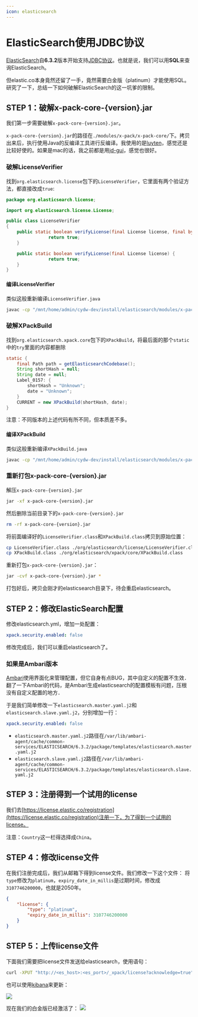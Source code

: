 ```yaml
---
icon: elasticsearch
---
```


# ElasticSearch使用JDBC协议

[ElasticSearch](https://www.elastic.co/cn/products/elasticsearch)自**6.3.2**版本开始支持[JDBC协议](https://www.elastic.co/guide/en/elasticsearch/reference/master/sql-jdbc.html)。也就是说，我们可以用**SQL**来查询ElasticSearch。

但elastic.co本身竟然还留了一手，竟然需要白金版（platinum）才能使用SQL。研究了一下，总结一下如何破解ElasticSearch的这一坑爹的限制。

## STEP 1：破解x-pack-core-{version}.jar

我们第一步需要破解`x-pack-core-{version}.jar`。

`x-pack-core-{version}.jar`的路径在`./modules/x-pack/x-pack-core/`下。拷贝出来后，执行使用Java的反编译工具进行反编译。我使用的是[luyten](https://github.com/deathmarine/Luyten)，感觉还是比较好使的。如果是mac的话，我之前都是用[jd-gui](https://github.com/java-decompiler/jd-gui)，感觉也很好。

### 破解LicenseVerifier

找到`org.elasticsearch.license`包下的`LicenseVerifier`，它里面有两个验证方法，都直接改成`true`:

````java
package org.elasticsearch.license;

import org.elasticsearch.license.License;

public class LicenseVerifier
{
    public static boolean verifyLicense(final License license, final byte[] encryptedPublicKeyData) {
                return true;
    }

    public static boolean verifyLicense(final License license) {
                return true;
    }
}
````

#### 编译LicenseVerifier

类似这般重新编译`LicenseVerifier.java`

````bash
javac -cp "/mnt/home/admin/cydw-dev/install/elasticsearch/modules/x-pack/x-pack-core/x-pack-core-6.3.2.jar:/mnt/home/admin/cydw-dev/install/elasticsearch/lib/lucene-core-7.3.1.jar:/mnt/home/admin/cydw-dev/install/elasticsearch/lib/elasticsearch-core-6.3.2.jar" LicenseVerifier.java
````

### 破解XPackBuild

找到`org.elasticsearch.xpack.core`包下的`XPackBuild`，将最后面的那个`static`中的`try`里面的内容都删除

````java
static {
    final Path path = getElasticsearchCodebase();
    String shortHash = null;
    String date = null;
    Label_0157: {
        shortHash = "Unknown";
        date = "Unknown";
    }
    CURRENT = new XPackBuild(shortHash, date);
}
````

注意：不同版本的上述代码有所不同，但本质差不多。

#### 编译XPackBuild
类似这般重新编译`XPackBuild.java`

````bash
javac -cp "/mnt/home/admin/cydw-dev/install/elasticsearch/modules/x-pack/x-pack-core/x-pack-core-6.3.2.jar:/mnt/home/admin/cydw-dev/install/elasticsearch/lib/lucene-core-7.3.1.jar:/mnt/home/admin/cydw-dev/install/elasticsearch/lib/elasticsearch-core-6.3.2.jar" XPackBuild.java
````

### 重新打包x-pack-core-{version}.jar

解压`x-pack-core-{version}.jar`

````bash
jar -xf x-pack-core-{version}.jar
````

然后删除当前目录下的`x-pack-core-{version}.jar`

````bash
rm -rf x-pack-core-{version}.jar
````

将前面编译好的`LicenseVerifier.class`和`XPackBuild.class`拷贝到原始位置：

````bash
cp LicenseVerifier.class ./org/elasticsearch/license/LicenseVerifier.class
cp XPackBuild.class ./org/elasticsearch/xpack/core/XPackBuild.class
````

重新打包`x-pack-core-{version}.jar`：

````bash
jar -cvf x-pack-core-{version}.jar *
````

打包好后，拷贝会刚才的elasticsearch目录下，待会重启elasticsearch。

## STEP 2：修改ElasticSearch配置

修改elasticsearch.yml，增加一处配置：

````yaml
xpack.security.enabled: false
````

修改完成后，我们可以重启elasticsearch了。

### 如果是Ambari版本

[Ambari](https://ambari.apache.org/)使用界面化来管理配置，但它自身有点BUG，其中自定义的配置不生效．翻了一下Ambari的代码，是Ambari生成elasticsearch的配置模板有问题，压根没有自定义配置的地方．

于是我们简单修改一下`elasticsearch.master.yaml.j2`和`elasticsearch.slave.yaml.j2`，分别增加一行：

````yaml
xpack.security.enabled: false
````

- `elasticsearch.master.yaml.j2`路径在`/var/lib/ambari-agent/cache/common-services/ELASTICSEARCH/6.3.2/package/templates/elasticsearch.master.yaml.j2`
- `elasticsearch.slave.yaml.j2`路径在`/var/lib/ambari-agent/cache/common-services/ELASTICSEARCH/6.3.2/package/templates/elasticsearch.slave.yaml.j2`

## STEP 3：注册得到一个试用的license

我们去[https://license.elastic.co/registration](https://license.elastic.co/registration)注册一下，为了得到一个试用的license。

注意：`Country`这一栏得选择成`China`。

## STEP 4：修改license文件

在我们注册完成后，我们从邮箱下得到license文件。我们修改一下这个文件：
将`type`修改为`platinum`，`expiry_date_in_millis`是过期时间，修改成`3107746200000`，也就是2050年。

````json
{
    "license": {
        "type": "platinum",
        "expiry_date_in_millis": 3107746200000
    }
}
````

## STEP 5：上传license文件

下面我们需要把license文件发送给elasticsearch，使用语句：

````bash
curl -XPUT "http://<es_host>:<es_port>/_xpack/license?acknowledge=true" -H "Content-Type: application/json" -d @license.json
````

也可以使用[kibana](https://www.elastic.co/cn/products/kibana)来更新：

![](https://jsd.cdn.zzko.cn/gh/wuliang142857/pictures-hosting@main/20211213/1.4kqi41b3m360.jpg)

现在我们的白金版已经激活了：
![](https://jsd.cdn.zzko.cn/gh/wuliang142857/pictures-hosting@main/20211213/1.6g8hv65ynxg0.jpg)
